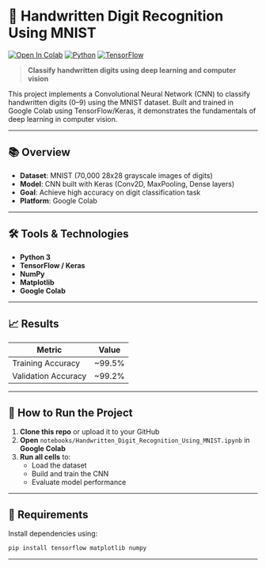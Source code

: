# 🔢 Handwritten Digit Recognition Using MNIST

[![Open In Colab](https://colab.research.google.com/assets/colab-badge.svg)](https://colab.research.google.com/drive/1svvy_FrRJZWzmAILIaqM2d_arFf5TNXy)
[![Python](https://img.shields.io/badge/Python-3.7+-blue.svg)](https://www.python.org/downloads/)
[![TensorFlow](https://img.shields.io/badge/TensorFlow-2.0+-orange.svg)](https://tensorflow.org/)

> **Classify handwritten digits using deep learning and computer vision**

This project implements a Convolutional Neural Network (CNN) to classify handwritten digits (0–9) using the MNIST dataset. Built and trained in Google Colab using TensorFlow/Keras, it demonstrates the fundamentals of deep learning in computer vision.

---

## 📚 Overview

- **Dataset**: MNIST (70,000 28x28 grayscale images of digits)
- **Model**: CNN built with Keras (Conv2D, MaxPooling, Dense layers)
- **Goal**: Achieve high accuracy on digit classification task
- **Platform**: Google Colab

---

## 🛠️ Tools & Technologies

- **Python 3**
- **TensorFlow / Keras**
- **NumPy**
- **Matplotlib**
- **Google Colab**

---

## 📈 Results

| Metric              | Value     |
|---------------------|-----------|
| Training Accuracy   | ~99.5%    |
| Validation Accuracy | ~99.2%    |

---

## 🚀 How to Run the Project

1. **Clone this repo** or upload it to your GitHub
2. **Open** `notebooks/Handwritten_Digit_Recognition_Using_MNIST.ipynb` in **Google Colab**
3. **Run all cells** to:
   - Load the dataset
   - Build and train the CNN
   - Evaluate model performance

---

## 🔧 Requirements

Install dependencies using:

```bash
pip install tensorflow matplotlib numpy
```

---
